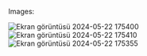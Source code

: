 Images:<br>

![Ekran görüntüsü 2024-05-22 175400](https://github.com/user-attachments/assets/2a0de122-28b0-40ca-8923-c1fc9cf23ddd)<br>
![Ekran görüntüsü 2024-05-22 175410](https://github.com/user-attachments/assets/1f5d022a-b7e7-4bc7-a226-6f612b7baf48)<br>
![Ekran görüntüsü 2024-05-22 175355](https://github.com/user-attachments/assets/79980a66-47d9-45ba-9501-dd197e5505d1)<br>
